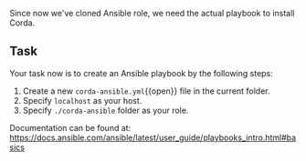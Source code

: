 Since now we've cloned Ansible role, we need the actual playbook to install Corda.

## Task

Your task now is to create an Ansible playbook by the following steps:

1. Create a new `corda-ansible.yml`{{open}} file in the current folder.
2. Specify `localhost` as your host.
3. Specify `./corda-ansible` folder as your role.

Documentation can be found at: <https://docs.ansible.com/ansible/latest/user_guide/playbooks_intro.html#basics>

